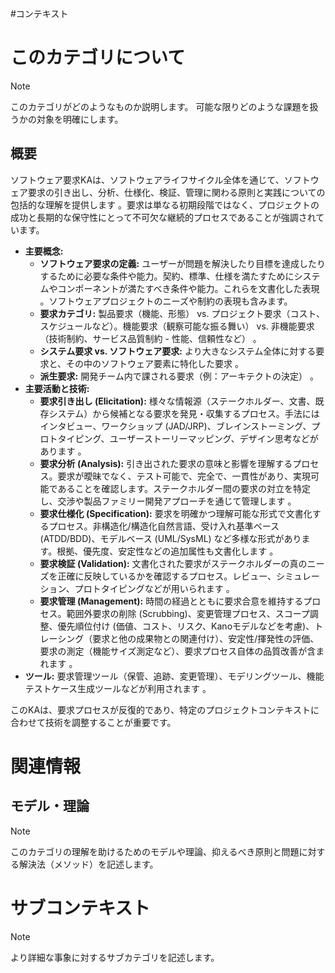 #コンテキスト
# このカテゴリについて

> [!NOTE]
> このカテゴリがどのようなものか説明します。
> 可能な限りどのような課題を扱うかの対象を明確にします。

## 概要
ソフトウェア要求KAは、ソフトウェアライフサイクル全体を通じて、ソフトウェア要求の引き出し、分析、仕様化、検証、管理に関わる原則と実践についての包括的な理解を提供します 。要求は単なる初期段階ではなく、プロジェクトの成功と長期的な保守性にとって不可欠な継続的プロセスであることが強調されています。

- **主要概念:**
    - **ソフトウェア要求の定義:** ユーザーが問題を解決したり目標を達成したりするために必要な条件や能力。契約、標準、仕様を満たすためにシステムやコンポーネントが満たすべき条件や能力。これらを文書化した表現 。ソフトウェアプロジェクトのニーズや制約の表現も含みます。
    - **要求カテゴリ:** 製品要求（機能、形態） vs. プロジェクト要求（コスト、スケジュールなど）。機能要求（観察可能な振る舞い） vs. 非機能要求（技術制約、サービス品質制約 - 性能、信頼性など） 。
    - **システム要求 vs. ソフトウェア要求:** より大きなシステム全体に対する要求と、その中のソフトウェア要素に特化した要求 。
    - **派生要求:** 開発チーム内で課される要求（例：アーキテクトの決定） 。
- **主要活動と技術:**
    - **要求引き出し (Elicitation):** 様々な情報源（ステークホルダー、文書、既存システム）から候補となる要求を発見・収集するプロセス。手法にはインタビュー、ワークショップ (JAD/JRP)、ブレインストーミング、プロトタイピング、ユーザーストーリーマッピング、デザイン思考などがあります 。
    - **要求分析 (Analysis):** 引き出された要求の意味と影響を理解するプロセス。要求が曖昧でなく、テスト可能で、完全で、一貫性があり、実現可能であることを確認します。ステークホルダー間の要求の対立を特定し、交渉や製品ファミリー開発アプローチを通じて管理します 。
    - **要求仕様化 (Specification):** 要求を明確かつ理解可能な形式で文書化するプロセス。非構造化/構造化自然言語、受け入れ基準ベース (ATDD/BDD)、モデルベース (UML/SysML) など多様な形式があります。根拠、優先度、安定性などの追加属性も文書化します 。
    - **要求検証 (Validation):** 文書化された要求がステークホルダーの真のニーズを正確に反映しているかを確認するプロセス。レビュー、シミュレーション、プロトタイピングなどが用いられます 。
    - **要求管理 (Management):** 時間の経過とともに要求合意を維持するプロセス。範囲外要求の削除 (Scrubbing)、変更管理プロセス、スコープ調整、優先順位付け (価値、コスト、リスク、Kanoモデルなどを考慮)、トレーシング（要求と他の成果物との関連付け）、安定性/揮発性の評価、要求の測定（機能サイズ測定など）、要求プロセス自体の品質改善が含まれます 。
- **ツール:** 要求管理ツール（保管、追跡、変更管理）、モデリングツール、機能テストケース生成ツールなどが利用されます 。

このKAは、要求プロセスが反復的であり、特定のプロジェクトコンテキストに合わせて技術を調整することが重要です。
# 関連情報
## モデル・理論
> [!NOTE]
> このカテゴリの理解を助けるためのモデルや理論、抑えるべき原則と問題に対する解決法（メソッド）を記述します。


# サブコンテキスト

> [!NOTE]
> より詳細な事象に対するサブカテゴリを記述します。
